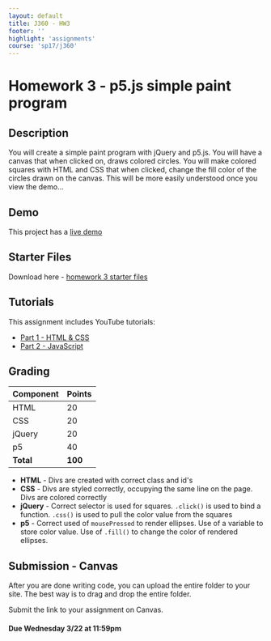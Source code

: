 ```yaml
---
layout: default
title: J360 - HW3
footer: ''
highlight: 'assignments'
course: 'sp17/j360'
---
```

# Homework 3 - p5.js simple paint program
## Description
You will create a simple paint program with jQuery and p5.js. You will have a canvas that when clicked on, draws colored circles. You will make colored squares with HTML and CSS that when clicked, change the fill color of the circles drawn on the canvas. This will be more easily understood once you view the demo...

## Demo
This project has a [live demo](demo/hw3/)

## Starter Files
Download here - [homework 3 starter files](starter/hw3-starter.zip)

## Tutorials
This assignment includes YouTube tutorials:

 * [Part 1 - HTML & CSS](https://youtu.be/GtUp-3DWd40)
 * [Part 2 - JavaScript](https://youtu.be/3SWXU_gkJ5s)

## Grading

| Component | Points  |
|:----------|:--------|
| HTML      | 20      |
| CSS       | 20      |
| jQuery    | 20      |
| p5        | 40      |
| **Total** | **100** |


* __HTML__ - Divs are created with correct class and id's
* __CSS__ - Divs are styled correctly, occupying the same line on the page. Divs are colored correctly
* __jQuery__ - Correct selector is used for squares. `.click()` is used to bind a function. `.css()` is used to pull the color value from the squares
* __p5__ - Correct used of `mousePressed` to render ellipses. Use of a variable to store color value. Use of `.fill()` to change the color of rendered ellipses.

## Submission - Canvas
After you are done writing code, you can upload the entire folder to your site. The best way is to drag and drop the entire folder.

Submit the link to your assignment on Canvas.

#### **Due Wednesday 3/22 at 11:59pm**